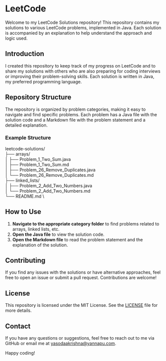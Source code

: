 # LeetCode

Welcome to my LeetCode Solutions repository! This repository contains my solutions to various LeetCode problems, implemented in Java. Each solution is accompanied by an explanation to help understand the approach and logic used.

## Introduction

I created this repository to keep track of my progress on LeetCode and to share my solutions with others who are also preparing for coding interviews or improving their problem-solving skills. Each solution is written in Java, my preferred programming language.

## Repository Structure

The repository is organized by problem categories, making it easy to navigate and find specific problems. Each problem has a Java file with the solution code and a Markdown file with the problem statement and a detailed explanation.

### Example Structure

leetcode-solutions/ \
├── arrays/ \
│ ├── Problem_1_Two_Sum.java \
│ ├── Problem_1_Two_Sum.md \
│ ├── Problem_26_Remove_Duplicates.java \
│ └── Problem_26_Remove_Duplicates.md \
├── linked_lists/ \
│ ├── Problem_2_Add_Two_Numbers.java \
│ └── Problem_2_Add_Two_Numbers.md \
└── README.md \


## How to Use

1. **Navigate to the appropriate category folder** to find problems related to arrays, linked lists, etc.
2. **Open the Java file** to view the solution code.
3. **Open the Markdown file** to read the problem statement and the explanation of the solution.

## Contributing

If you find any issues with the solutions or have alternative approaches, feel free to open an issue or submit a pull request. Contributions are welcome!

## License

This repository is licensed under the MIT License. See the [LICENSE](LICENSE) file for more details.

## Contact

If you have any questions or suggestions, feel free to reach out to me via GitHub or email me at yasodaakrishna@yannapu.com.

Happy coding!



